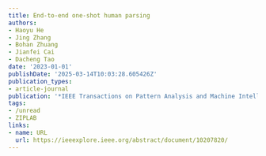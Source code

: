 ```yaml
---
title: End-to-end one-shot human parsing
authors:
- Haoyu He
- Jing Zhang
- Bohan Zhuang
- Jianfei Cai
- Dacheng Tao
date: '2023-01-01'
publishDate: '2025-03-14T10:03:28.605426Z'
publication_types:
- article-journal
publication: '*IEEE Transactions on Pattern Analysis and Machine Intelligence*'
tags:
- /unread
- ZIPLAB
links:
- name: URL
  url: https://ieeexplore.ieee.org/abstract/document/10207820/
---
```


